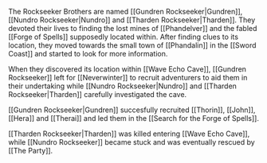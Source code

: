 The Rockseeker Brothers are named [[Gundren Rockseeker|Gundren]], [[Nundro Rockseeker|Nundro]] and [[Tharden Rockseeker|Tharden]]. They devoted their lives to finding the lost mines of [[Phandelver]] and the fabled [[Forge of Spells]] supposedly located within. After finding clues to its location, they moved towards the small town of [[Phandalin]] in the [[Sword Coast]] and started to look for more information.

When they discovered its location within [[Wave Echo Cave]], [[Gundren Rockseeker]] left for [[Neverwinter]] to recruit adventurers to aid them in their undertaking while [[Nundro Rockseeker|Nundro]] and [[Tharden Rockseeker|Tharden]] carefully investigated the cave.

[[Gundren Rockseeker|Gundren]] succesfully recruited [[Thorin]], [[John]], [[Hera]] and [[Therai]] and led them in the [[Search for the Forge of Spells]].

[[Tharden Rockseeker|Tharden]] was killed entering [[Wave Echo Cave]], while [[Nundro Rockseeker]] became stuck and was eventually rescued by [[The Party]].